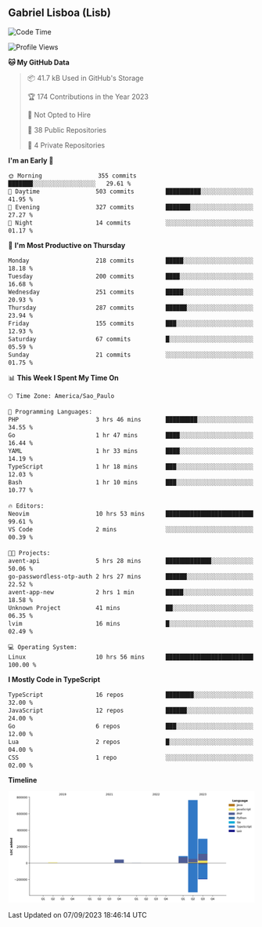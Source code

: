 ## Gabriel Lisboa (Lisb)

<!--START_SECTION:waka-->
![Code Time](http://img.shields.io/badge/Code%20Time-166%20hrs%2019%20mins-blue)

![Profile Views](http://img.shields.io/badge/Profile%20Views-0-blue)

**🐱 My GitHub Data** 

> 📦 41.7 kB Used in GitHub's Storage 
 > 
> 🏆 174 Contributions in the Year 2023
 > 
> 🚫 Not Opted to Hire
 > 
> 📜 38 Public Repositories 
 > 
> 🔑 4 Private Repositories 
 > 
**I'm an Early 🐤** 

```text
🌞 Morning                355 commits         ███████░░░░░░░░░░░░░░░░░░   29.61 % 
🌆 Daytime                503 commits         ██████████░░░░░░░░░░░░░░░   41.95 % 
🌃 Evening                327 commits         ███████░░░░░░░░░░░░░░░░░░   27.27 % 
🌙 Night                  14 commits          ░░░░░░░░░░░░░░░░░░░░░░░░░   01.17 % 
```
📅 **I'm Most Productive on Thursday** 

```text
Monday                   218 commits         █████░░░░░░░░░░░░░░░░░░░░   18.18 % 
Tuesday                  200 commits         ████░░░░░░░░░░░░░░░░░░░░░   16.68 % 
Wednesday                251 commits         █████░░░░░░░░░░░░░░░░░░░░   20.93 % 
Thursday                 287 commits         ██████░░░░░░░░░░░░░░░░░░░   23.94 % 
Friday                   155 commits         ███░░░░░░░░░░░░░░░░░░░░░░   12.93 % 
Saturday                 67 commits          █░░░░░░░░░░░░░░░░░░░░░░░░   05.59 % 
Sunday                   21 commits          ░░░░░░░░░░░░░░░░░░░░░░░░░   01.75 % 
```


📊 **This Week I Spent My Time On** 

```text
🕑︎ Time Zone: America/Sao_Paulo

💬 Programming Languages: 
PHP                      3 hrs 46 mins       █████████░░░░░░░░░░░░░░░░   34.55 % 
Go                       1 hr 47 mins        ████░░░░░░░░░░░░░░░░░░░░░   16.44 % 
YAML                     1 hr 33 mins        ████░░░░░░░░░░░░░░░░░░░░░   14.19 % 
TypeScript               1 hr 18 mins        ███░░░░░░░░░░░░░░░░░░░░░░   12.03 % 
Bash                     1 hr 10 mins        ███░░░░░░░░░░░░░░░░░░░░░░   10.77 % 

🔥 Editors: 
Neovim                   10 hrs 53 mins      █████████████████████████   99.61 % 
VS Code                  2 mins              ░░░░░░░░░░░░░░░░░░░░░░░░░   00.39 % 

🐱‍💻 Projects: 
avent-api                5 hrs 28 mins       █████████████░░░░░░░░░░░░   50.06 % 
go-passwordless-otp-auth 2 hrs 27 mins       ██████░░░░░░░░░░░░░░░░░░░   22.52 % 
avent-app-new            2 hrs 1 min         █████░░░░░░░░░░░░░░░░░░░░   18.58 % 
Unknown Project          41 mins             ██░░░░░░░░░░░░░░░░░░░░░░░   06.35 % 
lvim                     16 mins             █░░░░░░░░░░░░░░░░░░░░░░░░   02.49 % 

💻 Operating System: 
Linux                    10 hrs 56 mins      █████████████████████████   100.00 % 
```

**I Mostly Code in TypeScript** 

```text
TypeScript               16 repos            ████████░░░░░░░░░░░░░░░░░   32.00 % 
JavaScript               12 repos            ██████░░░░░░░░░░░░░░░░░░░   24.00 % 
Go                       6 repos             ███░░░░░░░░░░░░░░░░░░░░░░   12.00 % 
Lua                      2 repos             █░░░░░░░░░░░░░░░░░░░░░░░░   04.00 % 
CSS                      1 repo              ░░░░░░░░░░░░░░░░░░░░░░░░░   02.00 % 
```



**Timeline**

![Lines of Code chart](https://raw.githubusercontent.com/tenlisboa/tenlisboa/main/assets/bar_graph.png)


 Last Updated on 07/09/2023 18:46:14 UTC
<!--END_SECTION:waka-->
